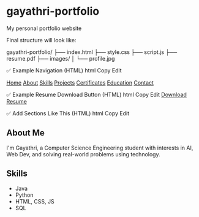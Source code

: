 # gayathri-portfolio
My personal portfolio website



Final structure will look like:

gayathri-portfolio/
├── index.html
├── style.css
├── script.js
├── resume.pdf
├── images/
│   └── profile.jpg



✅ Example Navigation (HTML)
html
Copy
Edit
<nav>
  <a href="#home">Home</a>
  <a href="#about">About</a>
  <a href="#skills">Skills</a>
  <a href="#projects">Projects</a>
  <a href="#certificates">Certificates</a>
  <a href="#education">Education</a>
  <a href="#contact">Contact</a>
</nav>




✅ Example Resume Download Button (HTML)
html
Copy
Edit
<a href="resume.pdf" download class="resume-button">Download Resume</a>



✅ Add Sections Like This (HTML)
html
Copy
Edit
<section id="about">
  <h2>About Me</h2>
  <p>I'm Gayathri, a Computer Science Engineering student with interests in AI, Web Dev, and solving real-world problems using technology.</p>
</section>

<section id="skills">
  <h2>Skills</h2>
  <ul>
    <li>Java</li>
    <li>Python</li>
    <li>HTML, CSS, JS</li>
    <li>SQL</li>
  </ul>
</section>

